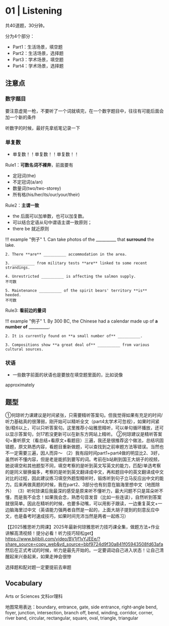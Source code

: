 # 01 | Listening

共40道题，30分钟。

分为4个部分：
* Part1：生活场景，填空题
* Part2：生活场景，选择题
* Part3：学术场景，填空题
* Part4：学术场景，选择题


## 注意点

### 数字题目

要注意虚晃一枪，不要听了一个词就填完，在一个数字题目中，往往有可能后面会加一个新的条件

听数字的时候，最好先拿纸笔记录一下


### 单复数

- 单复数！！单复数！！单复数！！


Rule1：**可数名词不裸奔**，前面要有
* 定冠词(the)
* 不定冠词(a/an)
* 数量词(two/two-storey)
* 所有格(his/her/its/our/your/their)

Rule2：**主谓一致**
* the 后面可以加单数，也可以加复数。
* 可以结合定语从句中谓语主谓一致原则；
* there be 就近原则

!!! example "例子"
    1. Can take photos of the __________ that **surround** the lake.

    2. There **are** __________ accommodation in the area.

    3. __________ from military tests **are** linked to some recent strandings.

    4. Unrestricted __________ is affecting the salmon supply.
    不可数

    5. Maintenance __________ of the spirit bears' territory **is** heeded.
    不可数


Rule3: **看前边的量词**


!!! example "例子"
    1. By 300 BC, the Chinese had a calendar made up of **a number of** __________.

    2. It is currently found on **a small number of** __________.

    3. Compositions show **a great deal of** __________ from various cultural sources.



### 状语
- 一些数字前面的状语也是要放在填空题里面的，比如说像

approximately

## 题型




①何琼听力课建议是时间紧张，只需要精听答案句。但我觉得如果有充足的时间/听力基础真的很薄弱，刚开始可以精听全文（part4太学术可忽视），如果时间紧张/稳6以上，可以只听答案句。这里推荐小站雅思精听，可以单句循环播放，还可以显示答案句，剑17若没更新可以在新东方网站上精听。
②何琼建议是精听答案句+重听原文（看总结+看原文+看题目）三遍，我还是很推荐这个做法，总结巩固错题，原文熟悉内容，看题目重新做题，可以查找到之前审题方法等错误。当然也不一定需要三遍，因人而异～
（2）我有段时间part1+part4做的明显比2、3好，虽然听不懂内容，但是老是能抓到要写的词。考前在b站刷到国王大胡子的视频，她说填空和其他题型不同，填空考察的是听到英文写英文的能力，匹配/单选考察的是同义替换偏多，考察的是听到英文翻译成中文，再和题目中的英文翻译成中文对比的过程，因此建议练习填空外题型精听时，锻炼听到句子立马反应出中文的能力。后来再做真题的时候，我在part2、3部分也有刻意在脑海里想中文（地图除外）
（3）听何琼课后我最深的感受是原来听不懂听力，最大问题不只是耳朵听不懂，而是我不会念！如果我会念，熟悉句音发音（比如一些连读），自然听到答案就很简单。因此在精听的时候，也要多动嘴，可以用影子跟读，一边重复英文+一边脑海里过中文（英语能力强两者自然是一起的，上面大胡子提到的刻意反应中文，也是备考时速成技巧，如果时间充沛当然是两者一起练习）


【【2025雅思听力网课】2025年最新何琼雅思听力技巧课全集，做题方法+作业讲解高清视频！提分必看！听力技巧轻松get】 https://www.bilibili.com/video/BV1jf1vYJEEe/?share_source=copy_web&vd_source=bbf9724d9f30a841f05943508fd63afa
然后在正式考试的时候，听力是最先开始的。一定要调动自己进入状态！让自己清醒起来兴奋起来，如果走神会很惨





选择题和配对题一定要提前去审题

## Vocabulary
Arts or Sciences  文科or理科

地图常用表达：boundary, entrance, gate, side entrance, right-angle bend, foyer, junction, intersection, branch off, bend, winding, corridor, corner, river band, circular, rectangular, square, oval, triangle, triangular



